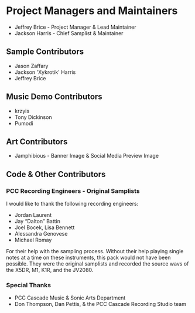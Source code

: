 # Project Managers and Maintainers
* Jeffrey Brice - Project Manager & Lead Maintainer
* Jackson Harris - Chief Samplist & Maintainer

## Sample Contributors
* Jason Zaffary
* Jackson 'Xykrotik' Harris
* Jeffrey Brice

## Music Demo Contributors
* krzyis
* Tony Dickinson
* Pumodi

## Art Contributors
* Jamphibious - Banner Image & Social Media Preview Image

## Code & Other Contributors

### PCC Recording Engineers - Original Samplists
I would like to thank the following recording engineers:

* Jordan Laurent
* Jay “Dalton” Battin
* Joel Bocek, Lisa Bennett
* Alessandra Genovese
* Michael Romay

For their help with the sampling process. Without their help playing single notes at a time on these instruments, this pack would not have been possible. 
They were the original samplists and recorded the source wavs of the X5DR, M1, K1R, and the JV2080.

### Special Thanks

* PCC Cascade Music & Sonic Arts Department
* Don Thompson, Dan Pettis, & the PCC Cascade Recording Studio team
